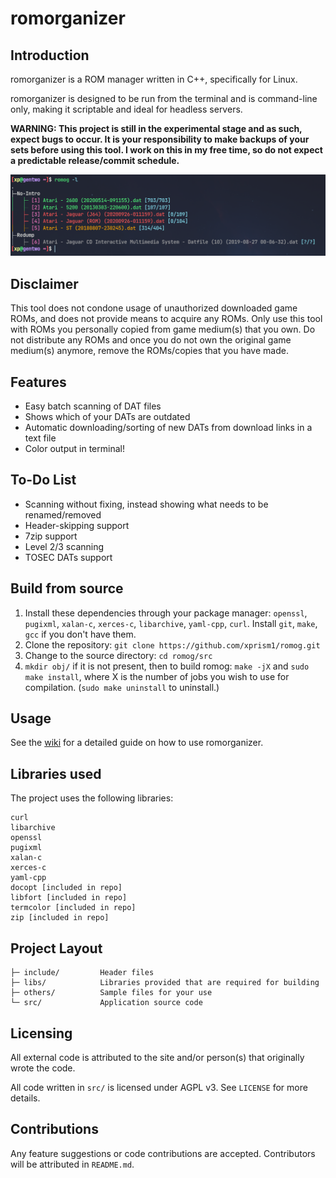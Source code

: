 # romorganizer

## Introduction
romorganizer is a ROM manager written in C++, specifically for Linux.

romorganizer is designed to be run from the terminal and is command-line only, making it scriptable and ideal for headless servers.

**WARNING: This project is still in the experimental stage and as such, expect bugs to occur. It is your responsibility to make backups of your sets before using this tool. I work on this in my free time, so do not expect a predictable release/commit schedule.**

![](screenshot.png)

## Disclaimer
This tool does not condone usage of unauthorized downloaded game ROMs, and does not provide means to acquire any ROMs. Only use this tool with ROMs you personally copied from game medium(s) that you own. Do not distribute any ROMs and once you do not own the original game medium(s) anymore, remove the ROMs/copies that you have made.

## Features
- Easy batch scanning of DAT files
- Shows which of your DATs are outdated
- Automatic downloading/sorting of new DATs from download links in a text file
- Color output in terminal!

## To-Do List
- Scanning without fixing, instead showing what needs to be renamed/removed
- Header-skipping support
- 7zip support
- Level 2/3 scanning
- TOSEC DATs support

## Build from source
1. Install these dependencies through your package manager: `openssl`, `pugixml`, `xalan-c`, `xerces-c`, `libarchive`, `yaml-cpp`, `curl`. Install `git`, `make`, `gcc` if you don't have them.
2. Clone the repository: `git clone https://github.com/xprism1/romog.git`
3. Change to the source directory: `cd romog/src`
4. `mkdir obj/` if it is not present, then to build romog: `make -jX` and `sudo make install`, where X is the number of jobs you wish to use for compilation. (`sudo make uninstall` to uninstall.)

## Usage
See the [wiki](https://github.com/xprism1/romog/wiki) for a detailed guide on how to use romorganizer.

## Libraries used
The project uses the following libraries:
```
curl
libarchive
openssl
pugixml
xalan-c
xerces-c
yaml-cpp
docopt [included in repo]
libfort [included in repo]
termcolor [included in repo]
zip [included in repo]
```

## Project Layout
```
├─ include/         Header files
├─ libs/            Libraries provided that are required for building
├─ others/          Sample files for your use
└─ src/             Application source code
```

## Licensing
All external code is attributed to the site and/or person(s) that originally wrote the code.

All code written in `src/` is licensed under AGPL v3. See `LICENSE` for more details.

## Contributions
Any feature suggestions or code contributions are accepted. Contributors will be attributed in `README.md`.